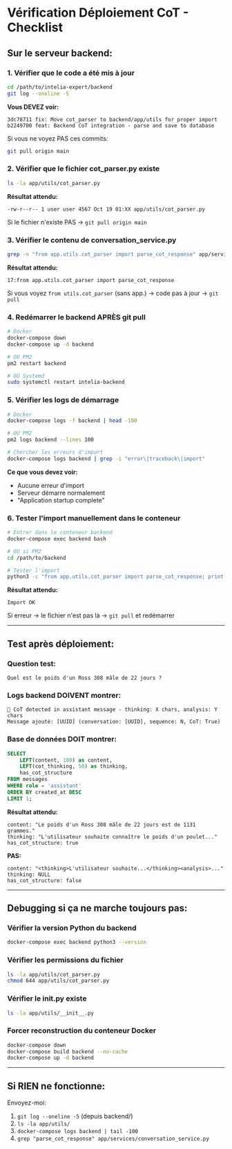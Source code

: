 # Vérification Déploiement CoT - Checklist

## Sur le serveur backend:

### 1. Vérifier que le code a été mis à jour
```bash
cd /path/to/intelia-expert/backend
git log --oneline -5
```

**Vous DEVEZ voir:**
```
3dc78711 fix: Move cot_parser to backend/app/utils for proper import
b2249700 feat: Backend CoT integration - parse and save to database
```

Si vous ne voyez PAS ces commits:
```bash
git pull origin main
```

### 2. Vérifier que le fichier cot_parser.py existe
```bash
ls -la app/utils/cot_parser.py
```

**Résultat attendu:**
```
-rw-r--r-- 1 user user 4567 Oct 19 01:XX app/utils/cot_parser.py
```

Si le fichier n'existe PAS → `git pull origin main`

### 3. Vérifier le contenu de conversation_service.py
```bash
grep -n "from app.utils.cot_parser import parse_cot_response" app/services/conversation_service.py
```

**Résultat attendu:**
```
17:from app.utils.cot_parser import parse_cot_response
```

Si vous voyez `from utils.cot_parser` (sans app.) → code pas à jour → `git pull`

### 4. Redémarrer le backend APRÈS git pull
```bash
# Docker
docker-compose down
docker-compose up -d backend

# OU PM2
pm2 restart backend

# OU Systemd
sudo systemctl restart intelia-backend
```

### 5. Vérifier les logs de démarrage
```bash
# Docker
docker-compose logs -f backend | head -100

# OU PM2
pm2 logs backend --lines 100

# Chercher les erreurs d'import
docker-compose logs backend | grep -i "error\|traceback\|import"
```

**Ce que vous devez voir:**
- Aucune erreur d'import
- Serveur démarre normalement
- "Application startup complete"

### 6. Tester l'import manuellement dans le conteneur
```bash
# Entrer dans le conteneur backend
docker-compose exec backend bash

# OU si PM2
cd /path/to/backend

# Tester l'import
python3 -c "from app.utils.cot_parser import parse_cot_response; print('Import OK')"
```

**Résultat attendu:**
```
Import OK
```

Si erreur → le fichier n'est pas là → `git pull` et redémarrer

---

## Test après déploiement:

### Question test:
```
Quel est le poids d'un Ross 308 mâle de 22 jours ?
```

### Logs backend DOIVENT montrer:
```
🧠 CoT detected in assistant message - thinking: X chars, analysis: Y chars
Message ajouté: [UUID] (conversation: [UUID], sequence: N, CoT: True)
```

### Base de données DOIT montrer:
```sql
SELECT
    LEFT(content, 100) as content,
    LEFT(cot_thinking, 50) as thinking,
    has_cot_structure
FROM messages
WHERE role = 'assistant'
ORDER BY created_at DESC
LIMIT 1;
```

**Résultat attendu:**
```
content: "Le poids d'un Ross 308 mâle de 22 jours est de 1131 grammes."
thinking: "L'utilisateur souhaite connaître le poids d'un poulet..."
has_cot_structure: true
```

**PAS:**
```
content: "<thinking>L'utilisateur souhaite...</thinking><analysis>..."
thinking: NULL
has_cot_structure: false
```

---

## Debugging si ça ne marche toujours pas:

### Vérifier la version Python du backend
```bash
docker-compose exec backend python3 --version
```

### Vérifier les permissions du fichier
```bash
ls -la app/utils/cot_parser.py
chmod 644 app/utils/cot_parser.py
```

### Vérifier le __init__.py existe
```bash
ls -la app/utils/__init__.py
```

### Forcer reconstruction du conteneur Docker
```bash
docker-compose down
docker-compose build backend --no-cache
docker-compose up -d backend
```

---

## Si RIEN ne fonctionne:

Envoyez-moi:
1. `git log --oneline -5` (depuis backend/)
2. `ls -la app/utils/`
3. `docker-compose logs backend | tail -100`
4. `grep "parse_cot_response" app/services/conversation_service.py`

